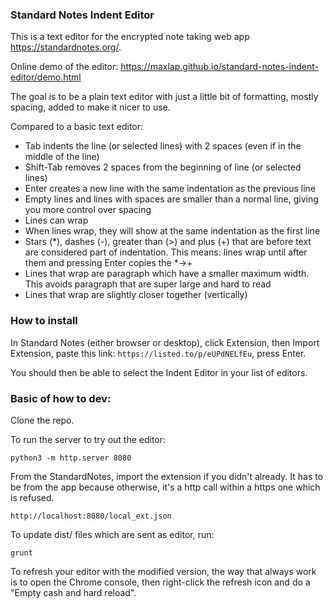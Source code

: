 ### Standard Notes Indent Editor

This is a text editor for the encrypted note taking web app https://standardnotes.org/.

Online demo of the editor: https://maxlap.github.io/standard-notes-indent-editor/demo.html

The goal is to be a plain text editor with just a little bit of formatting, mostly spacing, added to make it nicer to use.

Compared to a basic text editor:

* Tab indents the line (or selected lines) with 2 spaces (even if in the middle of the line)
* Shift-Tab removes 2 spaces from the beginning of line (or selected lines)
* Enter creates a new line with the same indentation as the previous line
* Empty lines and lines with spaces are smaller than a normal line, giving you more control over spacing
* Lines can wrap
* When lines wrap, they will show at the same indentation as the first line
* Stars (*), dashes (-), greater than (>) and plus (+) that are before text are considered part of indentation.
  This means: lines wrap until after them and pressing Enter copies the *->+
* Lines that wrap are paragraph which have a smaller maximum width. This avoids paragraph that are super large and hard to read
* Lines that wrap are slightly closer together (vertically)

### How to install

In Standard Notes (either browser or desktop), click Extension, then Import Extension, paste this link: `https://listed.to/p/eUPdNELfEu`, press Enter.

You should then be able to select the Indent Editor in your list of editors.

### Basic of how to dev:

Clone the repo.

To run the server to try out the editor:

    python3 -m http.server 8080

From the StandardNotes, import the extension if you didn't already. It has to be from the app because otherwise, it's a http call within a https one which is refused.

    http://localhost:8080/local_ext.json

To update dist/ files which are sent as editor, run:

    grunt

To refresh your editor with the modified version, the way that always work is to open the Chrome console, then right-click the refresh icon and do a "Empty cash and hard reload".

